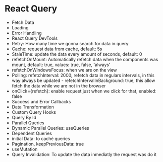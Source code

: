 # React Query

- Fetch Data
- Loading
- Error Handling
- React Query DevTools
- Retry: How many time we gonna search for data in query
- Cache: request data from cache, default: 5s
- StaleTime: update the data every amount of seconds, default: 0
- refetchOnMount: Automatically refetch data when the components was mount, default: true, values: true, false, 'always'
- refetchOnWindowsFocus: when we are on the view
- Polling: refetchInterval: 2000, refetch data in regulars intervals, in this way always be updated - refetchIntervalInBackground: true, this allow fetch the data while we are not in the browser
- onClick={refetch}: enable request just when we click for that, enabled: false
- Success and Error Callbacks
- Data Transformation
- Custom Query Hooks
- Query By Id
- Parallel Queries
- Dynamic Parallel Queries: useQueries
- Dependent Queries
- initial Data: to caché queries
- Pagination, keepPreviousData: true
- useMutation
- Query Invalidation: To update the data inmediatly the request was do it
